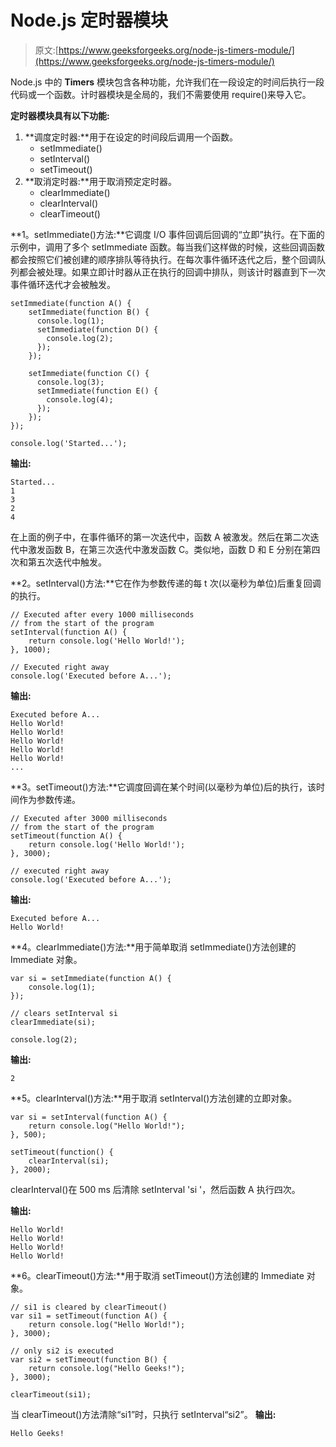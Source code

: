 # Node.js 定时器模块

> 原文:[https://www.geeksforgeeks.org/node-js-timers-module/](https://www.geeksforgeeks.org/node-js-timers-module/)

Node.js 中的 **Timers** 模块包含各种功能，允许我们在一段设定的时间后执行一段代码或一个函数。计时器模块是全局的，我们不需要使用 require()来导入它。

**定时器模块具有以下功能:**

1.  **调度定时器:**用于在设定的时间段后调用一个函数。
    *   setImmediate()
    *   setInterval()
    *   setTimeout()
2.  **取消定时器:**用于取消预定定时器。
    *   clearImmediate()
    *   clearInterval()
    *   clearTimeout()

**1。setImmediate()方法:**它调度 I/O 事件回调后回调的“立即”执行。在下面的示例中，调用了多个 setImmediate 函数。每当我们这样做的时候，这些回调函数都会按照它们被创建的顺序排队等待执行。在每次事件循环迭代之后，整个回调队列都会被处理。如果立即计时器从正在执行的回调中排队，则该计时器直到下一次事件循环迭代才会被触发。

```
setImmediate(function A() {
    setImmediate(function B() {
      console.log(1);
      setImmediate(function D() { 
        console.log(2);
      });
    });

    setImmediate(function C() {
      console.log(3);
      setImmediate(function E() { 
        console.log(4);
      });
    });
});

console.log('Started...');
```

**输出:**

```
Started...
1
3
2
4

```

在上面的例子中，在事件循环的第一次迭代中，函数 A 被激发。然后在第二次迭代中激发函数 B，在第三次迭代中激发函数 C。类似地，函数 D 和 E 分别在第四次和第五次迭代中触发。

**2。setInterval()方法:**它在作为参数传递的每 t 次(以毫秒为单位)后重复回调的执行。

```
// Executed after every 1000 milliseconds
// from the start of the program
setInterval(function A() {
    return console.log('Hello World!');
}, 1000);

// Executed right away
console.log('Executed before A...');
```

**输出:**

```
Executed before A...
Hello World!
Hello World!
Hello World!
Hello World!
Hello World!
...

```

**3。setTimeout()方法:**它调度回调在某个时间(以毫秒为单位)后的执行，该时间作为参数传递。

```
// Executed after 3000 milliseconds 
// from the start of the program
setTimeout(function A() {
    return console.log('Hello World!');
}, 3000);

// executed right away
console.log('Executed before A...');
```

**输出:**

```
Executed before A...
Hello World!

```

**4。clearImmediate()方法:**用于简单取消 setImmediate()方法创建的 Immediate 对象。

```
var si = setImmediate(function A() {
    console.log(1);
});

// clears setInterval si
clearImmediate(si);

console.log(2);
```

**输出:**

```
2
```

**5。clearInterval()方法:**用于取消 setInterval()方法创建的立即对象。

```
var si = setInterval(function A() {
    return console.log("Hello World!");
}, 500);

setTimeout(function() {
    clearInterval(si);
}, 2000);
```

clearInterval()在 500 ms 后清除 setInterval 'si '，然后函数 A 执行四次。

**输出:**

```
Hello World!
Hello World!
Hello World!
Hello World!

```

**6。clearTimeout()方法:**用于取消 setTimeout()方法创建的 Immediate 对象。

```
// si1 is cleared by clearTimeout()
var si1 = setTimeout(function A() {
    return console.log("Hello World!");
}, 3000);

// only si2 is executed
var si2 = setTimeout(function B() {
    return console.log("Hello Geeks!");
}, 3000);

clearTimeout(si1);
```

当 clearTimeout()方法清除“si1”时，只执行 setInterval“si2”。
**输出:**

```
Hello Geeks!

```